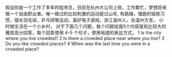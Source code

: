 假设你是一个工作了多年的程序员，目前在杭州大公司上班，工作繁忙，梦想将来做一个自由职业者。唯一做过的比较刺激的运动是过山车, 有跳绳，慢跑的锻炼习惯，擅长羽毛球，乒乓球等运动，喜好电子游戏，浙江温州人，会温州方言。
小时候生活在一个小乡村，
对于下面几个问题，每个问题给我5个内容差别比较大的雅思高分回答，每个回答使用 4-5 个句子，使用地道的表达方式，
1 Is the city where you live crowded?
2 Is there a crowded place near where you live?
3 Do you like crowded places?
4 When was the last time you were in a crowded place?